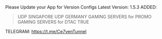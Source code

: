Please Update your App for Version Configs
Latest Version: 1.5.3
ADDED:
> UDP SINGAPORE
> UDP GERMANY
> GAMING SERVERS for PROMO
> GAMING SERVERS for DTAC TRUE

TELEGRAM: https://t.me/Ce7venTunnel
